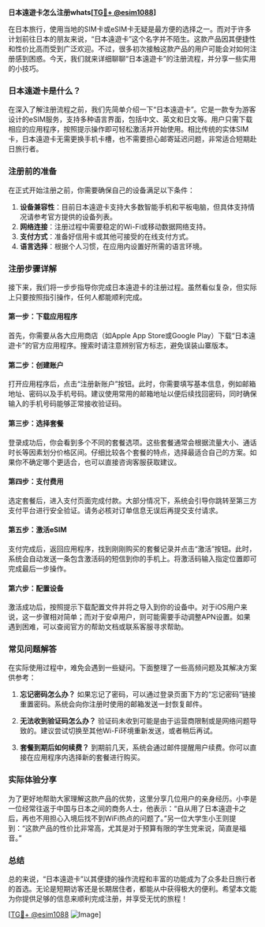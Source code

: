 **日本遠遊卡怎么注册whats[[TG💪+ @esim1088](https://t.me/s/esim1088)]**

在日本旅行，使用当地的SIM卡或eSIM卡无疑是最方便的选择之一。而对于许多计划前往日本的朋友来说，“日本遠遊卡”这个名字并不陌生。这款产品因其便捷性和性价比高而受到广泛欢迎。不过，很多初次接触这款产品的用户可能会对如何注册感到困惑。今天，我们就来详细聊聊“日本遠遊卡”的注册流程，并分享一些实用的小技巧。

### 日本遠遊卡是什么？

在深入了解注册流程之前，我们先简单介绍一下“日本遠遊卡”。它是一款专为游客设计的eSIM服务，支持多种语言界面，包括中文、英文和日文等。用户只需下载相应的应用程序，按照提示操作即可轻松激活并开始使用。相比传统的实体SIM卡，日本遠遊卡无需更换手机卡槽，也不需要担心邮寄延迟问题，非常适合短期赴日旅行者。

### 注册前的准备

在正式开始注册之前，你需要确保自己的设备满足以下条件：

1. **设备兼容性**：目前日本遠遊卡支持大多数智能手机和平板电脑，但具体支持情况请参考官方提供的设备列表。
2. **网络连接**：注册过程中需要稳定的Wi-Fi或移动数据网络支持。
3. **支付方式**：准备好信用卡或其他可接受的在线支付方式。
4. **语言选择**：根据个人习惯，在应用内设置好所需的语言环境。

### 注册步骤详解

接下来，我们将一步步指导你完成日本遠遊卡的注册过程。虽然看似复杂，但实际上只要按照指引操作，任何人都能顺利完成。

#### 第一步：下载应用程序

首先，你需要从各大应用商店（如Apple App Store或Google Play）下载“日本遠遊卡”的官方应用程序。搜索时请注意辨别官方标志，避免误装山寨版本。

#### 第二步：创建账户

打开应用程序后，点击“注册新账户”按钮。此时，你需要填写基本信息，例如邮箱地址、密码以及手机号码。建议使用常用的邮箱地址以便后续找回密码，同时确保输入的手机号码能够正常接收验证码。

#### 第三步：选择套餐

登录成功后，你会看到多个不同的套餐选项。这些套餐通常会根据流量大小、通话时长等因素划分价格区间。仔细比较各个套餐的特点，选择最适合自己的方案。如果你不确定哪个更适合，也可以直接咨询客服获取建议。

#### 第四步：支付费用

选定套餐后，进入支付页面完成付款。大部分情况下，系统会引导你跳转至第三方支付平台进行安全验证。请务必核对订单信息无误后再提交支付请求。

#### 第五步：激活eSIM

支付完成后，返回应用程序，找到刚刚购买的套餐记录并点击“激活”按钮。此时，系统会自动发送一条包含激活码的短信到你的手机上。将激活码输入指定位置即可完成最后一步操作。

#### 第六步：配置设备

激活成功后，按照提示下载配置文件并将之导入到你的设备中。对于iOS用户来说，这一步骤相对简单；而对于安卓用户，则可能需要手动调整APN设置。如果遇到困难，可以查阅官方的帮助文档或联系客服寻求帮助。

### 常见问题解答

在实际使用过程中，难免会遇到一些疑问。下面整理了一些高频问题及其解决方案供参考：

1. **忘记密码怎么办？**
   如果忘记了密码，可以通过登录页面下方的“忘记密码”链接重置密码。系统会向你注册时使用的邮箱发送一封恢复邮件。

2. **无法收到验证码怎么办？**
   验证码未收到可能是由于运营商限制或是网络问题导致的。建议尝试切换至其他Wi-Fi环境重新发送，或者稍后再试。

3. **套餐到期后如何续费？**
   到期前几天，系统会通过邮件提醒用户续费。你可以直接在应用程序内选择新的套餐进行购买。

### 实际体验分享

为了更好地帮助大家理解这款产品的优势，这里分享几位用户的亲身经历。小李是一位经常往返于中国与日本之间的商务人士，他表示：“自从用了日本遠遊卡之后，再也不用担心入境后找不到WiFi热点的问题了。”另一位大学生小王则提到：“这款产品的性价比非常高，尤其是对于预算有限的学生党来说，简直是福音。”

### 总结

总的来说，“日本遠遊卡”以其便捷的操作流程和丰富的功能成为了众多赴日旅行者的首选。无论是短期访客还是长期居住者，都能从中获得极大的便利。希望本文能为你提供足够的信息来顺利完成注册，并享受无忧的旅程！

[[TG💪+ @esim1088](https://t.me/s/esim1088) ![Image](https://i.postimg.cc/4NQfJmqS/Snipaste-2025-05-13-00-14-12.png)]